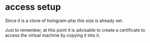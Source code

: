 # access setup

Since it is a clone of hologram-php this size is already set.

Just to remember, at this point it is advisable to create a certificate to access the virtual machine by copying it into it.
